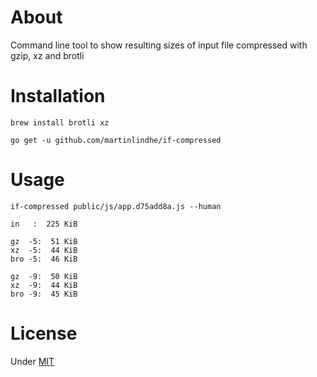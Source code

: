 # About

Command line tool to show resulting sizes of input file compressed with gzip, xz and brotli


# Installation

    brew install brotli xz

    go get -u github.com/martinlindhe/if-compressed


# Usage

```
if-compressed public/js/app.d75add8a.js --human

in   :  225 KiB

gz  -5:  51 KiB
xz  -5:  44 KiB
bro -5:  46 KiB

gz  -9:  50 KiB
xz  -9:  44 KiB
bro -9:  45 KiB
```


# License

Under [MIT](LICENSE)
